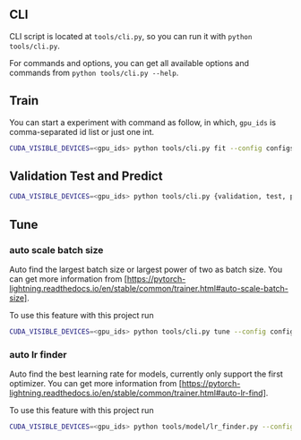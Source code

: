 ## CLI ##

CLI script is located at `tools/cli.py`, so you can run it with `python tools/cli.py`.

For commands and options, you can get all available options and commands from `python tools/cli.py --help`.

## Train ##

You can start a experiment with command as follow, in which, `gpu_ids` is comma-separated id list or just one int.

```bash
CUDA_VISIBLE_DEVICES=<gpu_ids> python tools/cli.py fit --config configs/runs/path/to/config
```

## Validation Test and Predict ##

```bash
CUDA_VISIBLE_DEVICES=<gpu_ids> python tools/cli.py {validation, test, predict} --config configs/runs/path/to/config
```

## Tune ##

### auto scale batch size ###

Auto find the largest batch size or largest power of two as batch size. You can get more information from [https://pytorch-lightning.readthedocs.io/en/stable/common/trainer.html#auto-scale-batch-size].

To use this feature with this project run
```bash
CUDA_VISIBLE_DEVICES=<gpu_ids> python tools/cli.py tune --config configs/runs/path/to/config --trainer.strategy null --trainer.auto_scale_batch_size {binsearch, power}  --method {fit(by default), validate, test, predict}
```
### auto lr finder ###

Auto find the best learning rate for models, currently only support the first optimizer. You can get more information from [https://pytorch-lightning.readthedocs.io/en/stable/common/trainer.html#auto-lr-find].

To use this feature with this project run
```bash
CUDA_VISIBLE_DEVICES=<gpu_ids> python tools/model/lr_finder.py --config configs/runs/path/to/config
```
